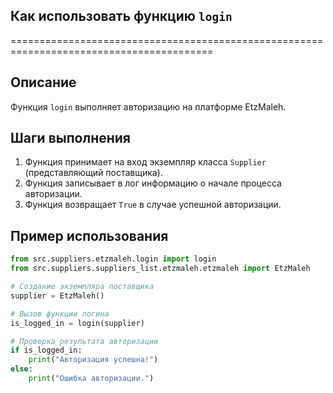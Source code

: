 ## Как использовать функцию `login`
=========================================================================================

Описание
-------------------------
Функция `login` выполняет авторизацию на платформе EtzMaleh. 

Шаги выполнения
-------------------------
1. Функция принимает на вход экземпляр класса `Supplier` (представляющий поставщика).
2. Функция записывает в лог информацию о начале процесса авторизации.
3. Функция возвращает `True` в случае успешной авторизации.

Пример использования
-------------------------

```python
from src.suppliers.etzmaleh.login import login
from src.suppliers.suppliers_list.etzmaleh.etzmaleh import EtzMaleh

# Создание экземпляра поставщика
supplier = EtzMaleh()

# Вызов функции логина
is_logged_in = login(supplier)

# Проверка результата авторизации
if is_logged_in:
    print("Авторизация успешна!")
else:
    print("Ошибка авторизации.")
```
